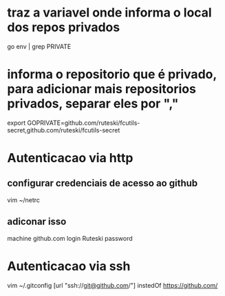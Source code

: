 # traz a variavel onde informa o local dos repos privados
go env | grep PRIVATE

# informa o repositorio que é privado, para adicionar mais repositorios privados, separar eles por ","
export GOPRIVATE=github.com/ruteski/fcutils-secret,github.com/ruteski/fcutils-secret

# Autenticacao via http

## configurar credenciais de acesso ao github
vim ~/netrc

## adiconar isso
machine github.com
login Ruteski
password <gerar token no github>

# Autenticacao via ssh
vim ~/.gitconfig
[url "ssh://git@github.com/"]
        instedOf https://github.com/